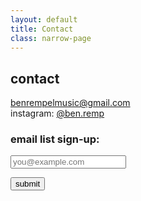 ```yaml
---
layout: default
title: Contact
class: narrow-page
---
```


## contact

benrempelmusic@gmail.com  
instagram: [@ben.remp](https://instagram.com/ben.remp)

### email list sign-up:

<form id="signup-form" action="https://formspree.io/f/mpwlvvez" method="POST" class="signup-form" onsubmit="return false;">
  <input type="email" name="email" placeholder="you@example.com" required>
  
  <!-- Simple spam trap (honeypot). Leave blank. -->
  <input type="text" name="_gotcha" style="display:none">
  
  <button type="submit">submit</button>
</form>

<p id="form-response" class="form-response"></p>

<script>
  const form = document.getElementById('signup-form');
  const response = document.getElementById('form-response');

  form.addEventListener('submit', async (e) => {
    e.preventDefault();
    response.textContent = 'submitting…';

    const data = new FormData(form);
    try {
      const r = await fetch(form.action, {
        method: form.method,
        body: data,
        headers: { 'Accept': 'application/json' }
      });

      if (r.ok) {
        response.textContent = 'submission received.';
        form.reset();
      } else {
        response.textContent = 'something went wrong. please try again.';
      }
    } catch (err) {
      response.textContent = 'network error. please try again.';
    }
  });
</script>